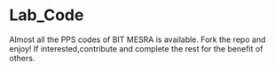 # Lab_Code
Almost all the PPS codes of BIT MESRA is available.
Fork the repo and enjoy!
If interested,contribute and complete the rest for the benefit of others.
